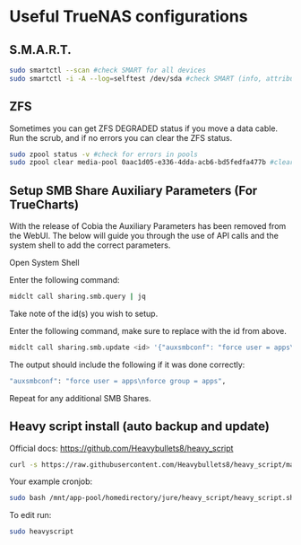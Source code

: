 # Useful TrueNAS configurations

## S.M.A.R.T.
```bash
sudo smartctl --scan #check SMART for all devices
sudo smartctl -i -A --log=selftest /dev/sda #check SMART (info, attributes, selftest)
```

## ZFS

Sometimes you can get ZFS DEGRADED status if you move a data cable. Run the scrub, and if no errors you can clear the ZFS status.

```bash
sudo zpool status -v #check for errors in pools
sudo zpool clear media-pool 0aac1d05-e336-4dda-acb6-bd5fedfa477b #clears the pool errors for a specific device
```


## Setup SMB Share Auxiliary Parameters (For TrueCharts)

With the release of Cobia the Auxiliary Parameters has been removed from the WebUI. The below will guide you through the use of API calls and the system shell to add the correct parameters.

Open System Shell

Enter the following command:
```bash
midclt call sharing.smb.query | jq
```

Take note of the id(s) you wish to setup.

Enter the following command, make sure to replace <id> with the id from above.

```bash
midclt call sharing.smb.update <id> '{"auxsmbconf": "force user = apps\nforce group = apps"}'
```


The output should include the following if it was done correctly:

```bash
"auxsmbconf": "force user = apps\nforce group = apps",
```

Repeat for any additional SMB Shares.


## Heavy script install (auto backup and update)

Official docs: https://github.com/Heavybullets8/heavy_script

```bash
curl -s https://raw.githubusercontent.com/Heavybullets8/heavy_script/main/functions/deploy.sh | bash && source "$HOME/.bashrc" 2>/dev/null && source "$HOME/.zshrc" 2>/dev/null
```

Your example cronjob:
```bash
sudo bash /mnt/app-pool/homedirectory/jure/heavy_script/heavy_script.sh update --backup 7 --concurrent 10 --rollback --sync --self-update
```

To edit run:
```bash
sudo heavyscript
```
